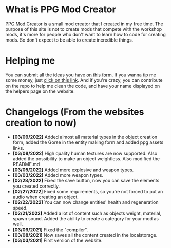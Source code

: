 # What is PPG Mod Creator
[PPG Mod Creator](https://cheeteau.github.io/PPG-Mod-Creator/) is a small mod creator that I created in my free time.
The purpose of this site is not to create mods that compete with the workshop mods, it's more for people who don't want to learn how to code for creating mods. So don't expect to be able to create incredible things.

# Helping me
You can submit all the ideas you have [on this form](https://docs.google.com/forms/d/e/1FAIpQLScbHfIQZGH6lYh36BHUNsR70Eo5v74Qu9GzSbI-WFvuDAbsFA/viewform).
If you wanna tip me some money, just [click on this link](https://ko-fi.com/cheeteau).
And if you're crazy, you can contribute on the repo to help me clean the code, and have your name displayed on the helpers page on the website.

# Changelogs (From the websites creation to now)
- **[03/09/2022]** Added almost all material types in the object creation form, added the Gorse in the entity making form and added ppg assets links.
- **[03/08/2022]** High quality human textures are now supported. Also added the possibility to make an object weightless. Also modified the README.md
- **[03/05/2022]** Added more explosive and weapon types.
- **[03/03/2022]** Added more weapon types.
- **[02/28/2022]** Fixed the save button, now you can save the elements you created correctly.
- **[02/27/2022]** Fixed some requirements, so you're not forced to put an audio when creating an object.
- **[02/22/2022]** You can now change entities' health and regeneration speed.
- **[02/21/2022]** Added a lot of content such as objects weight, material, spawn sound. Added the ability to create a category for your mod as well.
- **[03/09/2021]** Fixed the "compiler".
- **[03/08/2021]** Now saves all the content created in the localstorage.
- **[03/03/2021]** First version of the website.